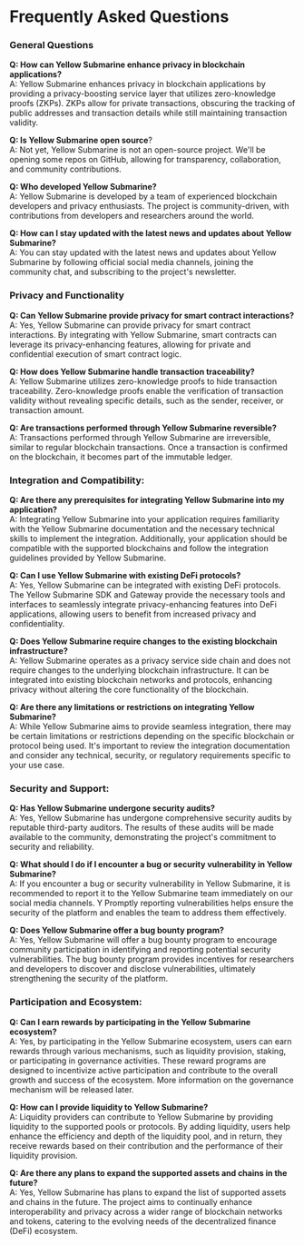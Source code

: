 # Frequently Asked Questions

### General Questions

**Q: How can Yellow Submarine enhance privacy in blockchain applications?** \
A: Yellow Submarine enhances privacy in blockchain applications by providing a privacy-boosting service layer that utilizes zero-knowledge proofs (ZKPs). ZKPs allow for private transactions, obscuring the tracking of public addresses and transaction details while still maintaining transaction validity.

**Q: Is Yellow Submarine open source**? \
A: Not yet, Yellow Submarine is not an open-source project. We'll be opening some repos on GitHub, allowing for transparency, collaboration, and community contributions.

**Q: Who developed Yellow Submarine?** \
A: Yellow Submarine is developed by a team of experienced blockchain developers and privacy enthusiasts. The project is community-driven, with contributions from developers and researchers around the world.

**Q: How can I stay updated with the latest news and updates about Yellow Submarine?** \
A: You can stay updated with the latest news and updates about Yellow Submarine by following official social media channels, joining the community chat, and subscribing to the project's newsletter. &#x20;

### Privacy and Functionality

**Q: Can Yellow Submarine provide privacy for smart contract interactions?** \
A: Yes, Yellow Submarine can provide privacy for smart contract interactions. By integrating with Yellow Submarine, smart contracts can leverage its privacy-enhancing features, allowing for private and confidential execution of smart contract logic.

**Q: How does Yellow Submarine handle transaction traceability?**\
A: Yellow Submarine utilizes zero-knowledge proofs to hide transaction traceability. Zero-knowledge proofs enable the verification of transaction validity without revealing specific details, such as the sender, receiver, or transaction amount.

**Q: Are transactions performed through Yellow Submarine reversible?** \
A: Transactions performed through Yellow Submarine are irreversible, similar to regular blockchain transactions. Once a transaction is confirmed on the blockchain, it becomes part of the immutable ledger.

### Integration and Compatibility:

**Q: Are there any prerequisites for integrating Yellow Submarine into my application?** \
A: Integrating Yellow Submarine into your application requires familiarity with the Yellow Submarine documentation and the necessary technical skills to implement the integration. Additionally, your application should be compatible with the supported blockchains and follow the integration guidelines provided by Yellow Submarine.

**Q: Can I use Yellow Submarine with existing DeFi protocols?**\
A: Yes, Yellow Submarine can be integrated with existing DeFi protocols. The Yellow Submarine SDK and Gateway provide the necessary tools and interfaces to seamlessly integrate privacy-enhancing features into DeFi applications, allowing users to benefit from increased privacy and confidentiality.

**Q: Does Yellow Submarine require changes to the existing blockchain infrastructure?** \
A: Yellow Submarine operates as a privacy service side chain and does not require changes to the underlying blockchain infrastructure. It can be integrated into existing blockchain networks and protocols, enhancing privacy without altering the core functionality of the blockchain.

**Q: Are there any limitations or restrictions on integrating Yellow Submarine?** \
A: While Yellow Submarine aims to provide seamless integration, there may be certain limitations or restrictions depending on the specific blockchain or protocol being used. It's important to review the integration documentation and consider any technical, security, or regulatory requirements specific to your use case.

### Security and Support:

**Q: Has Yellow Submarine undergone security audits?** \
A: Yes, Yellow Submarine has undergone comprehensive security audits by reputable third-party auditors. The results of these audits will be made available to the community, demonstrating the project's commitment to security and reliability.

**Q: What should I do if I encounter a bug or security vulnerability in Yellow Submarine?** \
A: If you encounter a bug or security vulnerability in Yellow Submarine, it is recommended to report it to the Yellow Submarine team immediately on our social media channels. Y Promptly reporting vulnerabilities helps ensure the security of the platform and enables the team to address them effectively.

**Q: Does Yellow Submarine offer a bug bounty program?**\
A: Yes, Yellow Submarine will offer a bug bounty program to encourage community participation in identifying and reporting potential security vulnerabilities. The bug bounty program provides incentives for researchers and developers to discover and disclose vulnerabilities, ultimately strengthening the security of the platform.

### Participation and Ecosystem:

**Q: Can I earn rewards by participating in the Yellow Submarine ecosystem?** \
A: Yes, by participating in the Yellow Submarine ecosystem, users can earn rewards through various mechanisms, such as liquidity provision, staking, or participating in governance activities. These reward programs are designed to incentivize active participation and contribute to the overall growth and success of the ecosystem. More information on the governance mechanism will be released later.&#x20;

**Q: How can I provide liquidity to Yellow Submarine?** \
A: Liquidity providers can contribute to Yellow Submarine by providing liquidity to the supported pools or protocols. By adding liquidity, users help enhance the efficiency and depth of the liquidity pool, and in return, they receive rewards based on their contribution and the performance of their liquidity provision.

**Q: Are there any plans to expand the supported assets and chains in the future?** \
A: Yes, Yellow Submarine has plans to expand the list of supported assets and chains in the future. The project aims to continually enhance interoperability and privacy across a wider range of blockchain networks and tokens, catering to the evolving needs of the decentralized finance (DeFi) ecosystem.

